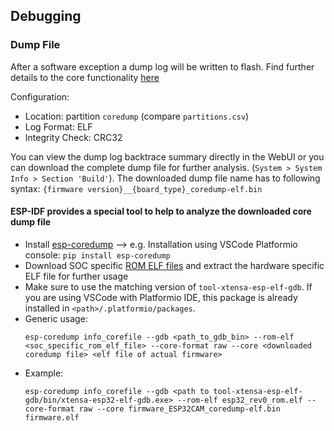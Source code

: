 ## Debugging
### Dump File
After a software exception a dump log will be written to flash. Find further details to the core functionality [here](https://docs.espressif.com/projects/esp-idf/en/v5.3.1/esp32/api-guides/core_dump.html)

Configuration:
- Location: partition `coredump` (compare `partitions.csv`)
- Log Format: ELF
- Integrity Check: CRC32


You can view the dump log backtrace summary directly in the WebUI or you can download the complete dump file for further analysis. (`System > System Info > Section 'Build'`). The downloaded dump file name has to following syntax: `{firmware version}__{board_type}_coredump-elf.bin`

#### ESP-IDF provides a special tool to help to analyze the downloaded core dump file
- Install [esp-coredump](https://github.com/espressif/esp-coredump) --> e.g. Installation using VSCode Platformio console: `pip install esp-coredump`
- Download SOC specific [ROM ELF files](https://github.com/espressif/esp-rom-elfs) and extract the hardware specific ELF file for further usage
- Make sure to use the matching version of `tool-xtensa-esp-elf-gdb`. If you are using VSCode with Platformio IDE, this package is already installed 
in `<path>/.platformio/packages`.
- Generic usage: 
    ```
    esp-coredump info_corefile --gdb <path_to_gdb_bin> --rom-elf <soc_specific_rom_elf_file> --core-format raw --core <downloaded coredump file> <elf file of actual firmware>
    ```
- Example: 
    ```
    esp-coredump info_corefile --gdb <path to tool-xtensa-esp-elf-gdb/bin/xtensa-esp32-elf-gdb.exe> --rom-elf esp32_rev0_rom.elf --core-format raw --core firmware_ESP32CAM_coredump-elf.bin firmware.elf
    ```

